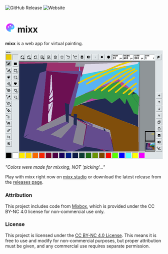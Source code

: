 ![GitHub Release](https://img.shields.io/github/v/release/gregoryleeman/mixx)
![Website](https://img.shields.io/website?url=https%3A%2F%2Fmixx.studio)

# ![mixx Icon](icons/icon_32x32.png) mixx

**mixx** is a web app for virtual painting.

![Screenhot of mixx](docs/screenshot.png)

*"Colors were made for mixxing, NOT 'picking'..."*

Play with mixx right now on [mixx.studio](https://mixx.studio) or download the
latest release from the [releases
page](https://github.com/gregoryleeman/mixx/releases).


### Attribution

This project includes code from [Mixbox](https://github.com/scrtwpns/mixbox),
which is provided under the CC BY-NC 4.0 license for non-commercial use only.


### License

This project is licensed under the [CC BY-NC 4.0
License](https://creativecommons.org/licenses/by-nc/4.0/). This means it is
free to use and modify for non-commercial purposes, but proper attribution must
be given, and any commercial use requires separate permission.
